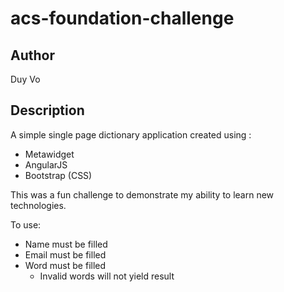 # acs-foundation-challenge

## Author

Duy Vo

## Description

A simple single page dictionary application created using :

-   Metawidget
-   AngularJS
-   Bootstrap (CSS)

This was a fun challenge to demonstrate my ability to learn new technologies.

To use:

-   Name must be filled
-   Email must be filled
-   Word must be filled
    -   Invalid words will not yield result
